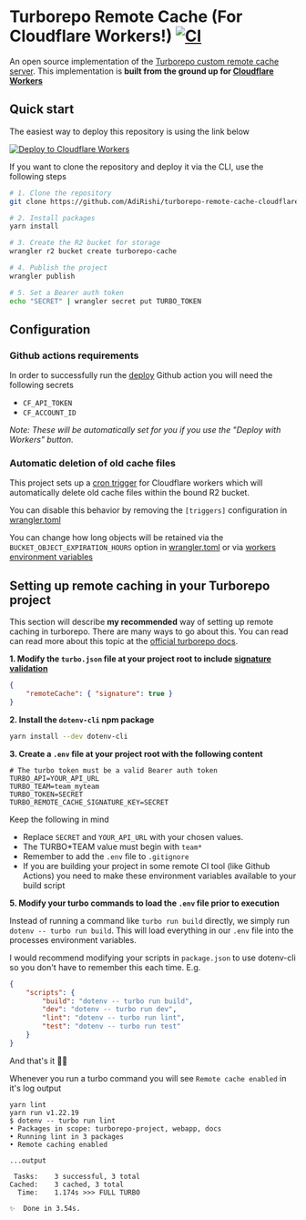 # Turborepo Remote Cache (For Cloudflare Workers!) [![CI](https://github.com/AdiRishi/turborepo-remote-cache-cloudflare/actions/workflows/ci.yml/badge.svg)](https://github.com/AdiRishi/turborepo-remote-cache-cloudflare/actions/workflows/ci.yml)

An open source implementation of the [Turborepo custom remote cache server](https://turbo.build/repo/docs/core-concepts/remote-caching).
This implementation is **built from the ground up for [Cloudflare Workers](https://developers.cloudflare.com/workers/)**

## Quick start

The easiest way to deploy this repository is using the link below

[![Deploy to Cloudflare Workers](https://deploy.workers.cloudflare.com/button)](https://deploy.workers.cloudflare.com/?url=https://github.com/AdiRishi/turborepo-remote-cache-cloudflare)

If you want to clone the repository and deploy it via the CLI, use the following steps

```sh
# 1. Clone the repository
git clone https://github.com/AdiRishi/turborepo-remote-cache-cloudflare.git custom-cache

# 2. Install packages
yarn install

# 3. Create the R2 bucket for storage
wrangler r2 bucket create turborepo-cache

# 4. Publish the project
wrangler publish

# 5. Set a Bearer auth token
echo "SECRET" | wrangler secret put TURBO_TOKEN
```

## Configuration

### Github actions requirements

In order to successfully run the [deploy](.github/workflows//deploy.yml) Github action you will need the following secrets

-   `CF_API_TOKEN`
-   `CF_ACCOUNT_ID`

_Note: These will be automatically set for you if you use the "Deploy with Workers" button._

### Automatic deletion of old cache files

This project sets up a [cron trigger](https://developers.cloudflare.com/workers/platform/triggers/cron-triggers/) for Cloudflare workers which will automatically delete old cache files within the bound R2 bucket.

You can disable this behavior by removing the `[triggers]` configuration in [wrangler.toml](./wrangler.toml)

You can change how long objects will be retained via the `BUCKET_OBJECT_EXPIRATION_HOURS` option in [wrangler.toml](./wrangler.toml) or via [workers environment variables](https://developers.cloudflare.com/workers/platform/environment-variables/)

## Setting up remote caching in your Turborepo project

This section will describe **my recommended** way of setting up remote caching in turborepo. There are many ways to go about this. You can read can read more about this topic at the [official turborepo docs](https://turbo.build/repo/docs/core-concepts/remote-caching).

**1. Modify the `turbo.json` file at your project root to include [signature validation](https://turbo.build/repo/docs/core-concepts/remote-caching#artifact-integrity-and-authenticity-verification)**

```json
{
    "remoteCache": { "signature": true }
}
```

**2. Install the `dotenv-cli` npm package**

```sh
yarn install --dev dotenv-cli
```

**3. Create a `.env` file at your project root with the following content**

```dotenv
# The turbo token must be a valid Bearer auth token
TURBO_API=YOUR_API_URL
TURBO_TEAM=team_myteam
TURBO_TOKEN=SECRET
TURBO_REMOTE_CACHE_SIGNATURE_KEY=SECRET
```

Keep the following in mind

-   Replace `SECRET` and `YOUR_API_URL` with your chosen values.
-   The TURBO*TEAM value must begin with `team*`
-   Remember to add the `.env` file to `.gitignore`
-   If you are building your project in some remote CI tool (like Github Actions) you need to make these environment variables available to your build script

**5. Modify your turbo commands to load the `.env` file prior to execution**

Instead of running a command like `turbo run build` directly, we simply run `dotenv -- turbo run build`. This will load everything in our `.env` file into the processes environment variables.

I would recommend modifying your scripts in `package.json` to use dotenv-cli so you don't have to remember this each time. E.g.

```json
{
    "scripts": {
        "build": "dotenv -- turbo run build",
        "dev": "dotenv -- turbo run dev",
        "lint": "dotenv -- turbo run lint",
        "test": "dotenv -- turbo run test"
    }
}
```

And that's it 🎉🎉

Whenever you run a turbo command you will see `Remote cache enabled` in it's log output

```
yarn lint
yarn run v1.22.19
$ dotenv -- turbo run lint
• Packages in scope: turborepo-project, webapp, docs
• Running lint in 3 packages
• Remote caching enabled

...output

 Tasks:    3 successful, 3 total
Cached:    3 cached, 3 total
  Time:    1.174s >>> FULL TURBO

✨  Done in 3.54s.
```
